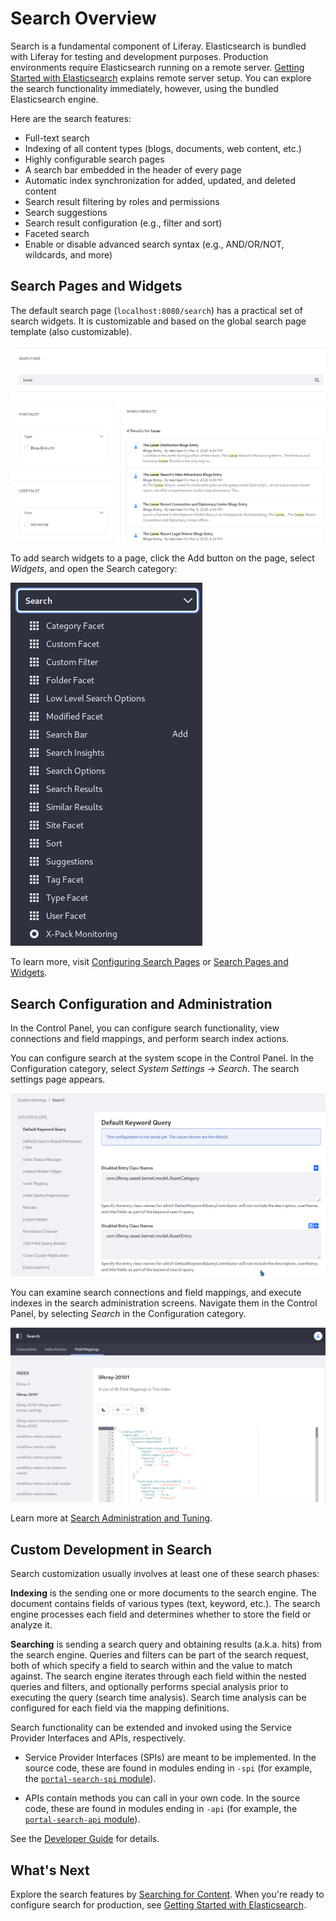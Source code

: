 # Search Overview

Search is a fundamental component of Liferay. Elasticsearch is bundled with Liferay for testing and development purposes. Production environments require Elasticsearch running on a remote server. [Getting Started with Elasticsearch](../installing-and-upgrading-a-search-engine/elasticsearch/getting-started-with-elasticsearch.md) explains remote server setup. You can explore the search functionality immediately, however, using the bundled Elasticsearch engine.

Here are the search features:

-   Full-text search
-   Indexing of all content types (blogs, documents, web content, etc.)
-   Highly configurable search pages
-   A search bar embedded in the header of every page
-   Automatic index synchronization for added, updated, and deleted content
-   Search result filtering by roles and permissions
-   Search suggestions
-   Search result configuration (e.g., filter and sort)
-   Faceted search
-   Enable or disable advanced search syntax (e.g., AND/OR/NOT, wildcards, and more)

## Search Pages and Widgets

The default search page (`localhost:8080/search`) has a practical set of search widgets. It is customizable and based on the global search page template (also customizable).

![The search page template is useful.](./search-overview/images/05.png)

To add search widgets to a page, click the Add button on the page, select _Widgets_, and open the Search category:

![There are plenty of search widgets.](./search-overview/images/07.png)

To learn more, visit [Configuring Search Pages](../search-pages-and-widgets/working-with-search-pages/search-pages.md) or [Search Pages and Widgets](../search-pages-and-widgets/working_with_search_pages.md).

## Search Configuration and Administration

In the Control Panel, you can configure search functionality, view connections and field mappings, and perform search index actions.

You can configure search at the system scope in the Control Panel. In the Configuration category, select _System Settings_ &rarr; _Search_. The search settings page appears.

![Search is highly configurable.](./search-overview/images/06.png)

You can examine search connections and field mappings, and execute indexes in the search administration screens. Navigate them in the Control Panel, by selecting _Search_ in the Configuration category.

![The search admin screens are informative and useful.](./search-overview/images/08.png)

Learn more at [Search Administration and Tuning](../search_administration_and_tuning.md).

## Custom Development in Search

Search customization usually involves at least one of these search phases:

**Indexing** is the sending one or more documents to the search engine. The document contains fields of various types (text, keyword, etc.). The search engine processes each field and determines whether to store the field or analyze it.

**Searching** is sending a search query and obtaining results (a.k.a. hits) from the search engine. Queries and filters can be part of the search request, both of which specify a field to search within and the value to match against. The search engine iterates through each field within the nested queries and filters, and optionally performs special analysis prior to executing the query (search time analysis). Search time analysis can be configured for each field via the mapping definitions.

Search functionality can be extended and invoked using the Service Provider Interfaces and APIs, respectively.

-   Service Provider Interfaces (SPIs) are meant to be implemented. In the source code, these are found in modules ending in `-spi` (for example, the [`portal-search-spi` module](https://github.com/liferay/liferay-portal/tree/[$LIFERAY_LEARN_PORTAL_GIT_TAG$]/modules/apps/portal-search/portal-search-spi)).

-   APIs contain methods you can call in your own code. In the source code, these are found in modules ending in `-api` (for example, the [`portal-search-api` module](https://github.com/liferay/liferay-portal/tree/[$LIFERAY_LEARN_PORTAL_GIT_TAG$]/modules/apps/portal-search/portal-search-api)).

See the [Developer Guide](../developer_guide.md) for details.

## What's Next

Explore the search features by [Searching for Content](./searching-for-content.md). When you're ready to configure search for production, see [Getting Started with Elasticsearch](../installing-and-upgrading-a-search-engine/elasticsearch/getting-started-with-elasticsearch.md).
